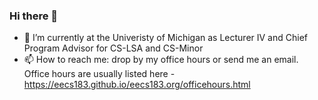 ### Hi there 👋

- 🔭 I’m currently at the Univeristy of Michigan as Lecturer IV and Chief Program Advisor for CS-LSA and CS-Minor
- 📫 How to reach me: drop by my office hours or send me an email. Office hours are usually listed here - https://eecs183.github.io/eecs183.org/officehours.html

<!--
**warthur/warthur** is a ✨ _special_ ✨ repository because its `README.md` (this file) appears on your GitHub profile.

Here are some ideas to get you started:

- 🔭 I’m currently working on ...
- 🌱 I’m currently learning ...
- 👯 I’m looking to collaborate on ...
- 🤔 I’m looking for help with ...
- 💬 Ask me about ...
- 📫 How to reach me: ...
- 😄 Pronouns: ...
- ⚡ Fun fact: ...
-->
